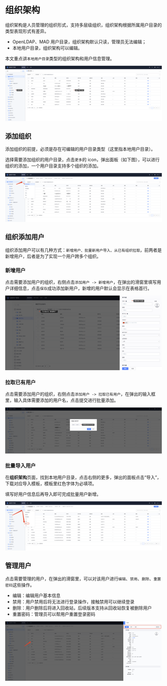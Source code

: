 # 组织架构

组织架构是人员管理的组织形式，支持多层级组织，组织架构根据所属用户目录的类型表现形式有差异。

- OpenLDAP、MAD 用户目录，组织架构默认只读，管理员无法编辑；
- 本地用户目录，组织架构可以编辑。

本文重点讲`本地用户目录`类型的组织架构和用户信息管理。

![image-20230714153405602](Organizations/image-20230714153405602.png)

## 添加组织

添加组织的前提，必须是存在可编辑的用户目录类型（这里指本地用户目录）。

选择需要添加组织的用户目录，点击`更多`的 icon，弹出面板（如下图），可以进行组织的添加，一个用户目录支持多个组织的添加。

![image-20230714154555619](Organizations/image-20230714154555619.png)

## 组织添加用户

组织添加用户可以有几种方式：`新增用户、批量新用户导入、从已有组织拉取`，前两者是新增用户，后者是为了实现一个用户跨多个组织。

### 新增用户

点击需要添加用户的组织，右侧点击`添加用户 -> 新增用户`，在弹出的滑窗里填写用户详细信息，点击`保存`成功添加新用户，新增的用户默认会显示在表格首行。

![image-20201014210740626](Organizations/image-20201014210740626.png)

### 拉取已有用户

点击需要添加用户的组织，右侧点击`添加用户 -> 拉取已有用户`，在弹出的输入框里，输入具体需要添加的用户名，点击提交进行批量添加。

![image-20230714155034281](Organizations/image-20230714155034281.png)

### 批量导入用户

在**组织架构**页面，找到本地用户目录，点击右侧的更多，弹出的面板点击“导入”，下载对应导入模板，模板里红色字体为必填项。

填写好用户信息后再导入即可完成批量用户新增。

![image-20230714155123540](Organizations/image-20230714155123540.png)

## 管理用户

 点击需要管理的用户，在弹出的滑窗里，可以对该用户进行`编辑`、`禁用`、`删除`、`重置密码`这些操作。

- 编辑：编辑用户基本信息
- 禁用：用户禁用后将无法进行登录操作，接触禁用可以继续登录
- 删除：用户删除后将进入回收站，后续版本支持从回收站恢复被删除用户
- 重置密码：管理员可以帮用户重置登录密码

![image-20230714155419327](Organizations/image-20230714155419327.png)

